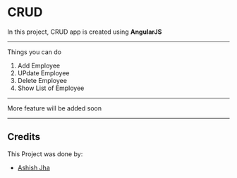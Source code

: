 # CRUD
In this project, CRUD app is created using **AngularJS**


---

Things you can do
1. Add Employee
1. UPdate Employee
1. Delete Employee
1. Show List of Employee

---

More feature will be added soon

---

## Credits
This Project was done by:

* [Ashish Jha](https://github.com/lapalb)
